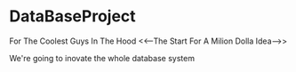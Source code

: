 # DataBaseProject
For The Coolest Guys In The Hood
<<--The Start For A Milion Dolla Idea-->>


We're going to inovate the whole database system
